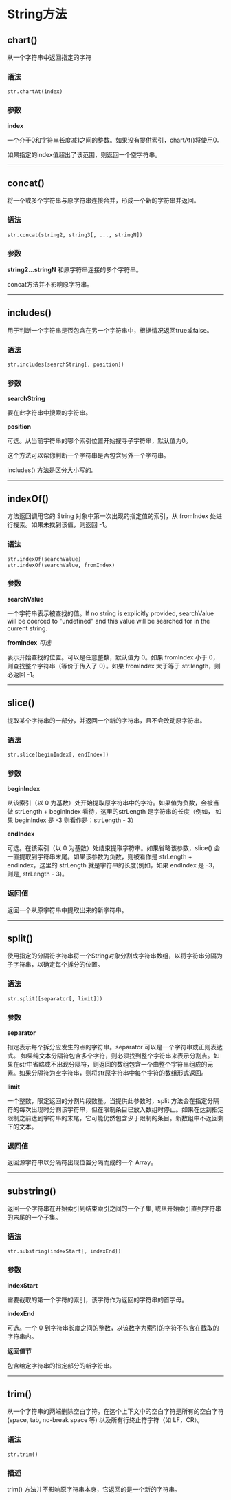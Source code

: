 # String方法
## chart()
从一个字符串中返回指定的字符
### 语法
    str.chartAt(index)
### 参数

**index**

一个介于0和字符串长度减1之间的整数。如果没有提供索引，chartAt()将使用0。

如果指定的index值超出了该范围，则返回一个空字符串。

---

## concat()
将一个或多个字符串与原字符串连接合并，形成一个新的字符串并返回。
### 语法
    str.concat(string2, string3[, ..., stringN])
### 参数
**string2...stringN** 和原字符串连接的多个字符串。

concat方法并不影响原字符串。

---

## includes()
用于判断一个字符串是否包含在另一个字符串中，根据情况返回true或false。
### 语法
    str.includes(searchString[, position])
### 参数
**searchString**

要在此字符串中搜索的字符串。

**position**

可选。从当前字符串的哪个索引位置开始搜寻子字符串，默认值为0。

这个方法可以帮你判断一个字符串是否包含另外一个字符串。

includes() 方法是区分大小写的。

---

## indexOf()
方法返回调用它的 String 对象中第一次出现的指定值的索引，从 fromIndex 处进行搜索。如果未找到该值，则返回 -1。
### 语法
    str.indexOf(searchValue)
    str.indexOf(searchValue, fromIndex)
### 参数
**searchValue**

一个字符串表示被查找的值。If no string is explicitly provided, searchValue will be coerced to "undefined" and this value will be searched for in the current string.

**fromIndex** *可选* 

表示开始查找的位置。可以是任意整数，默认值为 0。如果 fromIndex 小于 0，则查找整个字符串（等价于传入了 0）。如果 fromIndex 大于等于 str.length，则必返回 -1。

---

## slice()
提取某个字符串的一部分，并返回一个新的字符串，且不会改动原字符串。

### 语法
    str.slice(beginIndex[, endIndex])
### 参数
**beginIndex**

从该索引（以 0 为基数）处开始提取原字符串中的字符。如果值为负数，会被当做 strLength + beginIndex 看待，这里的strLength 是字符串的长度（例如， 如果 beginIndex 是 -3 则看作是：strLength - 3）

**endIndex**

可选。在该索引（以 0 为基数）处结束提取字符串。如果省略该参数，slice() 会一直提取到字符串末尾。如果该参数为负数，则被看作是 strLength + endIndex，这里的 strLength 就是字符串的长度(例如，如果 endIndex 是 -3，则是, strLength - 3)。

### 返回值
返回一个从原字符串中提取出来的新字符串。

---

## split()
使用指定的分隔符字符串将一个String对象分割成字符串数组，以将字符串分隔为子字符串，以确定每个拆分的位置。

### 语法
    str.split([separator[, limit]])

### 参数
**separator**

指定表示每个拆分应发生的点的字符串。separator 可以是一个字符串或正则表达式。 如果纯文本分隔符包含多个字符，则必须找到整个字符串来表示分割点。如果在str中省略或不出现分隔符，则返回的数组包含一个由整个字符串组成的元素。如果分隔符为空字符串，则将str原字符串中每个字符的数组形式返回。

**limit**

一个整数，限定返回的分割片段数量。当提供此参数时，split 方法会在指定分隔符的每次出现时分割该字符串，但在限制条目已放入数组时停止。如果在达到指定限制之前达到字符串的末尾，它可能仍然包含少于限制的条目。新数组中不返回剩下的文本。

### 返回值
返回源字符串以分隔符出现位置分隔而成的一个 Array。

---

## substring()

返回一个字符串在开始索引到结束索引之间的一个子集, 或从开始索引直到字符串的末尾的一个子集。

### 语法

    str.substring(indexStart[, indexEnd])

### 参数

**indexStart**

需要截取的第一个字符的索引，该字符作为返回的字符串的首字母。

**indexEnd**

可选。一个 0 到字符串长度之间的整数，以该数字为索引的字符不包含在截取的字符串内。

**返回值节**

包含给定字符串的指定部分的新字符串。

---

## trim()

从一个字符串的两端删除空白字符。在这个上下文中的空白字符是所有的空白字符 (space, tab, no-break space 等) 以及所有行终止符字符（如 LF，CR）。

### 语法

    str.trim()

### 描述

trim() 方法并不影响原字符串本身，它返回的是一个新的字符串。